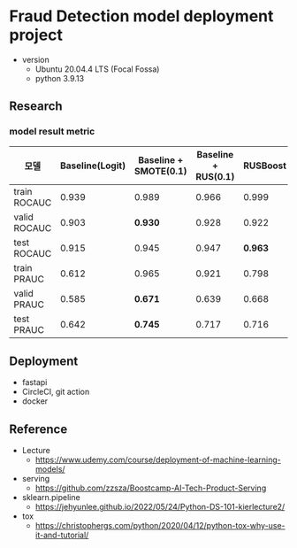 # Fraud Detection model deployment project

- version
  - Ubuntu 20.04.4 LTS (Focal Fossa)
  - python 3.9.13

## Research

### model result metric

| 모델         | Baseline(Logit) | Baseline + SMOTE(0.1) | Baseline + RUS(0.1) | RUSBoost  |
| ------------ | --------------- | --------------------- | ------------------- | --------- |
| train ROCAUC | 0.939           | 0.989                 | 0.966               | 0.999     |
| valid ROCAUC | 0.903           | **0.930**             | 0.928               | 0.922     |
| test ROCAUC  | 0.915           | 0.945                 | 0.947               | **0.963** |
| train PRAUC  | 0.612           | 0.965                 | 0.921               | 0.798     |
| valid PRAUC  | 0.585           | **0.671**             | 0.639               | 0.668     |
| test PRAUC   | 0.642           | **0.745**             | 0.717               | 0.716     |

## Deployment

- fastapi
- CircleCI, git action
- docker

## Reference

- Lecture
  - https://www.udemy.com/course/deployment-of-machine-learning-models/
- serving
  - https://github.com/zzsza/Boostcamp-AI-Tech-Product-Serving
- sklearn.pipeline
  - https://jehyunlee.github.io/2022/05/24/Python-DS-101-kierlecture2/
- tox
  - https://christophergs.com/python/2020/04/12/python-tox-why-use-it-and-tutorial/
